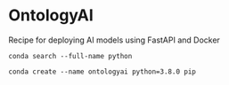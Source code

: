 # OntologyAI
Recipe for deploying AI models using FastAPI and Docker


```
conda search --full-name python

conda create --name ontologyai python=3.8.0 pip
```